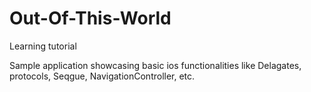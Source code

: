# Out-Of-This-World
Learning tutorial

Sample application showcasing basic ios functionalities like Delagates, protocols, Seqgue, NavigationController, etc.
